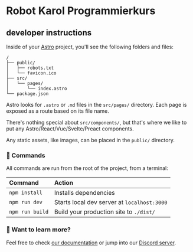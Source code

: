 # Robot Karol Programmierkurs

## developer instructions

Inside of your [Astro](https://astro.build) project, you'll see the following folders and files:

```
/
├── public/
│   ├── robots.txt
│   └── favicon.ico
├── src/
│   └── pages/
│       └── index.astro
└── package.json
```

Astro looks for `.astro` or `.md` files in the `src/pages/` directory. Each page is exposed as a route based on its file name.

There's nothing special about `src/components/`, but that's where we like to put any Astro/React/Vue/Svelte/Preact components.

Any static assets, like images, can be placed in the `public/` directory.

### 🧞 Commands

All commands are run from the root of the project, from a terminal:

| Command         | Action                                      |
| :-------------- | :------------------------------------------ |
| `npm install`   | Installs dependencies                       |
| `npm run dev`   | Starts local dev server at `localhost:3000` |
| `npm run build` | Build your production site to `./dist/`     |

### 👀 Want to learn more?

Feel free to check [our documentation](https://github.com/snowpackjs/astro) or jump into our [Discord server](https://astro.build/chat).
